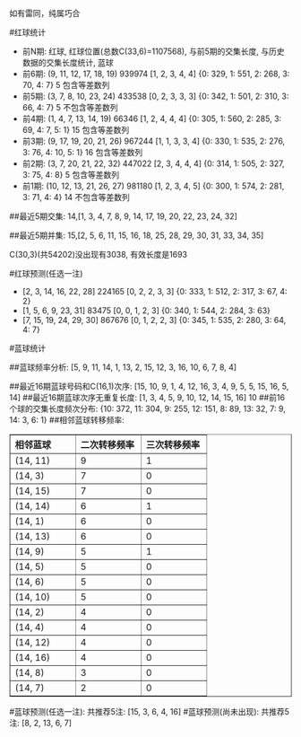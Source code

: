 <!-- 
.. title: 双色球2011099期(2011-08-25)数据分析报告
.. slug: slott-2011099-2011-08-25-report
.. date: 2011-08-26 08:00:00 UTC+08:00
.. tags: Lottery
.. link: 
.. description: 
.. type: text
-->

如有雷同，纯属巧合

<!-- TEASER_END-->

#红球统计

- 前N期: 红球, 红球位置(总数C(33,6)=1107568), 与前5期的交集长度, 与历史数据的交集长度统计, 蓝球
- 前6期: (9, 11, 12, 17, 18, 19) 939974 [1, 2, 3, 4, 4] {0: 329, 1: 551, 2: 268, 3: 70, 4: 7} 5 包含等差数列
- 前5期: (3, 7, 8, 10, 23, 24) 433538 [0, 2, 3, 3, 3] {0: 342, 1: 501, 2: 310, 3: 66, 4: 7} 5 不包含等差数列
- 前4期: (1, 4, 7, 13, 14, 19) 66346 [1, 2, 4, 4, 4] {0: 305, 1: 560, 2: 285, 3: 69, 4: 7, 5: 1} 15 包含等差数列
- 前3期: (9, 17, 19, 20, 21, 26) 967244 [1, 1, 3, 3, 4] {0: 330, 1: 535, 2: 276, 3: 76, 4: 10, 5: 1} 16 包含等差数列
- 前2期: (3, 7, 20, 21, 22, 32) 447022 [2, 3, 4, 4, 4] {0: 314, 1: 505, 2: 327, 3: 75, 4: 8} 5 包含等差数列
- 前1期: (10, 12, 13, 21, 26, 27) 981180 [1, 2, 3, 4, 5] {0: 300, 1: 574, 2: 281, 3: 71, 4: 4} 14 不包含等差数列

##最近5期交集:
14,[1, 3, 4, 7, 8, 9, 14, 17, 19, 20, 22, 23, 24, 32]

##最近5期并集:
15,[2, 5, 6, 11, 15, 16, 18, 25, 28, 29, 30, 31, 33, 34, 35]

C(30,3)(共54202)没出现有3038, 
有效长度是1693

#红球预测(任选一注)

- [2, 3, 14, 16, 22, 28] 224165 [0, 2, 2, 3, 3] {0: 333, 1: 512, 2: 317, 3: 67, 4: 2}
- [1, 5, 6, 9, 23, 31] 83475 [0, 0, 1, 2, 3] {0: 340, 1: 544, 2: 284, 3: 63}
- [7, 15, 19, 24, 29, 30] 867676 [0, 1, 2, 2, 3] {0: 345, 1: 535, 2: 280, 3: 64, 4: 7}

#蓝球统计

##蓝球频率分析:
[5, 9, 11, 14, 1, 13, 2, 15, 12, 3, 16, 10, 6, 7, 8, 4]

##最近16期蓝球号码和C(16,1)次序:
[15, 10, 9, 1, 4, 12, 16, 3, 4, 9, 5, 5, 15, 16, 5, 14]
##最近16期蓝球次序无重复长度:
[1, 3, 4, 5, 9, 10, 12, 14, 15, 16] 10
##前16个球的交集长度频次分布:
{10: 372, 11: 304, 9: 255, 12: 151, 8: 89, 13: 32, 7: 9, 14: 3, 6: 1}
##相邻蓝球转移频率:
<table border="1" class="table table-striped dataframe">
  <thead>
    <tr style="text-align: left;">
      <th style="min-width: 100px;">相邻蓝球</th>
      <th style="min-width: 100px;">二次转移频率</th>
      <th style="min-width: 100px;">三次转移频率</th>
    </tr>
  </thead>
  <tbody>
    <tr>
      <td> (14, 11)</td>
      <td> 9</td>
      <td> 1</td>
    </tr>
    <tr>
      <td>  (14, 3)</td>
      <td> 7</td>
      <td> 0</td>
    </tr>
    <tr>
      <td> (14, 15)</td>
      <td> 7</td>
      <td> 0</td>
    </tr>
    <tr>
      <td> (14, 14)</td>
      <td> 6</td>
      <td> 1</td>
    </tr>
    <tr>
      <td>  (14, 1)</td>
      <td> 6</td>
      <td> 0</td>
    </tr>
    <tr>
      <td> (14, 13)</td>
      <td> 6</td>
      <td> 0</td>
    </tr>
    <tr>
      <td>  (14, 9)</td>
      <td> 5</td>
      <td> 1</td>
    </tr>
    <tr>
      <td>  (14, 5)</td>
      <td> 5</td>
      <td> 0</td>
    </tr>
    <tr>
      <td>  (14, 6)</td>
      <td> 5</td>
      <td> 0</td>
    </tr>
    <tr>
      <td> (14, 10)</td>
      <td> 5</td>
      <td> 0</td>
    </tr>
    <tr>
      <td>  (14, 2)</td>
      <td> 4</td>
      <td> 0</td>
    </tr>
    <tr>
      <td>  (14, 4)</td>
      <td> 4</td>
      <td> 0</td>
    </tr>
    <tr>
      <td> (14, 12)</td>
      <td> 4</td>
      <td> 0</td>
    </tr>
    <tr>
      <td> (14, 16)</td>
      <td> 4</td>
      <td> 0</td>
    </tr>
    <tr>
      <td>  (14, 8)</td>
      <td> 3</td>
      <td> 0</td>
    </tr>
    <tr>
      <td>  (14, 7)</td>
      <td> 2</td>
      <td> 0</td>
    </tr>
  </tbody>
</table>
#蓝球预测(任选一注):
共推荐5注: [15, 3, 6, 4, 16]
#蓝球预测(尚未出现):
共推荐5注: [8, 2, 13, 6, 7]


